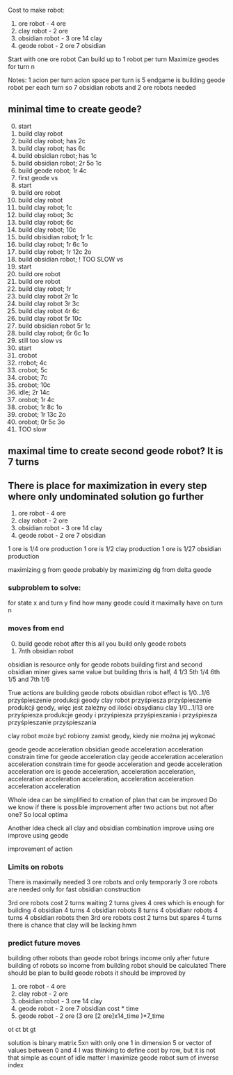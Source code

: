 Cost to make robot:
1. ore robot - 4 ore
2. clay robot - 2 ore
3. obsidian robot - 3 ore 14 clay
4. geode robot - 2 ore 7 obsidian

Start with one ore robot
Can build up to 1 robot per turn
Maximize geodes for turn n

Notes:
1 acion per turn
acion space per turn is 5
endgame is building geode robot per each turn so 7 obsidian robots and 2 ore robots needed
## minimal time to create geode?
0. start
2. build clay robot
4. build clay robot; has 2c
6. build clay robot; has 6c
9. build obsidian robot; has 1c
14. build obsidian robot; 2r 5o 1c
15. build geode robot; 1r 4c
16. first geode
vs
0. start
4. build ore robot
5. build clay robot
6. build clay robot; 1c
7. build clay robot; 3c
8. build clay robot; 6c
9. build clay robot; 10c
11. build obisidian robot; 1r 1c
12. build clay robot; 1r 6c 1o
13. build clay robot; 1r 12c 2o
14. build obsidian robot; ! TOO SLOW
vs
0. start
4. build ore robot
6. build ore robot
7. build clay robot; 1r
8. build clay robot 2r 1c
9. build clay robot 3r 3c
10. build clay robot 4r 6c
11. build clay robot 5r 10c
12. build obsidian robot 5r 1c
13. build clay robot; 6r 6c 1o
14. still too slow
vs 
0. start
2. crobot
6. rrobot; 4c
7. crobot; 5c
8. crobot; 7c
9. crobot; 10c
10. idle; 2r 14c
11. orobot; 1r 4c
12. crobot; 1r 8c 1o
13. crobot; 1r 13c 2o
14. orobot; 0r 5c 3o
15. TOO slow
## maximal time to create second geode robot? It is 7 turns
## There is place for maximization in every step where only undominated solution go further



1. ore robot - 4 ore
2. clay robot - 2 ore
3. obsidian robot - 3 ore 14 clay
4. geode robot - 2 ore 7 obsidian


1 ore is 1/4 ore production
1 ore is 1/2 clay production
1 ore is 1/27 obsidian production


maximizing g from geode
probably by maximizing dg from delta geode


### subproblem to solve:
for state x and turn y find how many geode could it maximally have on turn n

### moves from end
0. build geode robot after this all you build only geode robots
1. 7nth obsidian robot 

obsidian is resource only for geode robots
building first and second obsidian miner gives same value
but building thris is half, 4 1/3 5th 1/4 6th 1/5 and 7th 1/6

True actions are building geode robots
obsidian robot effect is 1/0...1/6 przyśpieszenie produkcji geody
clay robot przyśpiesza przyśpieszenie produkcji geody, więc jest zależny od ilości obsydianu
clay 1/0...1/13
ore przyśpiesza produkcje geody i przyśpiesza przyśpieszania i przyśpiesza przyśpieszanie przyśpieszania

clay robot może być robiony zamist geody, kiedy nie można jej wykonać


geode 
geode acceleration
obsidian geode acceleration acceleration constrain time for geode acceleration
clay geode acceleration acceleration acceleration constrain time for geode acceleration and geode acceleration acceleration
ore is geode acceleration, acceleration acceleration, acceleration acceleration acceleration, acceleration acceleration acceleration acceleration

Whole idea can be simplified to creation of plan that can be improved
Do we know if there is possible improvement after two actions but not after one? So local optima


Another idea
check all clay and obsidian combination
improve using ore
improve using geode


improvement of action 

### Limits on robots
There is maximally needed 3 ore robots and only temporarly
3 ore robots are needed only for fast obsidian construction

3rd ore robots cost 2 turns
waiting 2 turns gives 4 ores which is enough for building 4 obsidian 
4 turns 4 obsidian robots
8 turns 4 obsidianr robots
4 turns 4 obsidian robots
then 3rd ore robots cost 2 turns but spares 4 turns
there is chance that clay will be lacking hmm


### predict future moves
building other robots than geode robot
brings income only after future building of robots
so income from building robot should be calculated 
There should be plan to build geode robots
it should be improved by 



1. ore robot - 4 ore
2. clay robot - 2 ore
3. obsidian robot - 3 ore 14 clay
4. geode robot - 2 ore 7 obsidian
cost * time
4. geode robot - 2 ore (3 ore [2 ore]x14_time )*7_time

ot
ct
bt
gt

solution is binary matrix 5xn with only one 1 in dimension 5 or vector of values between 0 and 4
I was thinking to define cost by row, but it is not that simple as count of idle matter
I maximize geode robot sum of inverse index